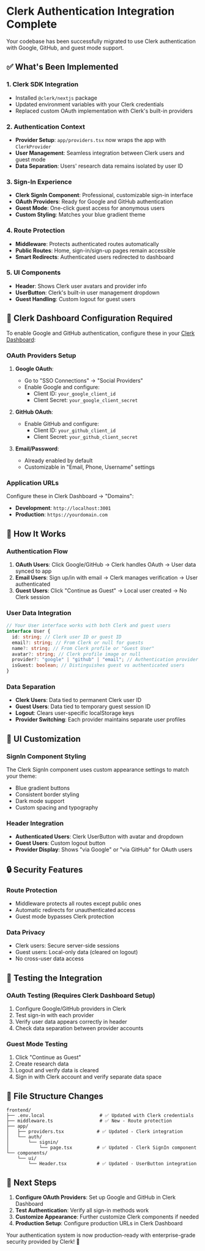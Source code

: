 # Clerk Authentication Integration Complete

Your codebase has been successfully migrated to use Clerk authentication with Google, GitHub, and guest mode support.

## ✅ What's Been Implemented

### 1. **Clerk SDK Integration**

- Installed `@clerk/nextjs` package
- Updated environment variables with your Clerk credentials
- Replaced custom OAuth implementation with Clerk's built-in providers

### 2. **Authentication Context**

- **Provider Setup**: `app/providers.tsx` now wraps the app with `ClerkProvider`
- **User Management**: Seamless integration between Clerk users and guest mode
- **Data Separation**: Users' research data remains isolated by user ID

### 3. **Sign-In Experience**

- **Clerk SignIn Component**: Professional, customizable sign-in interface
- **OAuth Providers**: Ready for Google and GitHub authentication
- **Guest Mode**: One-click guest access for anonymous users
- **Custom Styling**: Matches your blue gradient theme

### 4. **Route Protection**

- **Middleware**: Protects authenticated routes automatically
- **Public Routes**: Home, sign-in/sign-up pages remain accessible
- **Smart Redirects**: Authenticated users redirected to dashboard

### 5. **UI Components**

- **Header**: Shows Clerk user avatars and provider info
- **UserButton**: Clerk's built-in user management dropdown
- **Guest Handling**: Custom logout for guest users

## 🔧 Clerk Dashboard Configuration Required

To enable Google and GitHub authentication, configure these in your [Clerk Dashboard](https://dashboard.clerk.com/):

### **OAuth Providers Setup**

1. **Google OAuth**:

   - Go to "SSO Connections" → "Social Providers"
   - Enable Google and configure:
     - Client ID: `your_google_client_id`
     - Client Secret: `your_google_client_secret`

2. **GitHub OAuth**:

   - Enable GitHub and configure:
     - Client ID: `your_github_client_id`
     - Client Secret: `your_github_client_secret`

3. **Email/Password**:
   - Already enabled by default
   - Customizable in "Email, Phone, Username" settings

### **Application URLs**

Configure these in Clerk Dashboard → "Domains":

- **Development**: `http://localhost:3001`
- **Production**: `https://yourdomain.com`

## 🚀 How It Works

### **Authentication Flow**

1. **OAuth Users**: Click Google/GitHub → Clerk handles OAuth → User data synced to app
2. **Email Users**: Sign up/in with email → Clerk manages verification → User authenticated
3. **Guest Users**: Click "Continue as Guest" → Local user created → No Clerk session

### **User Data Integration**

```typescript
// Your User interface works with both Clerk and guest users
interface User {
  id: string; // Clerk user ID or guest ID
  email?: string; // From Clerk or null for guests
  name?: string; // From Clerk profile or "Guest User"
  avatar?: string; // Clerk profile image or null
  provider?: "google" | "github" | "email"; // Authentication provider
  isGuest: boolean; // Distinguishes guest vs authenticated users
}
```

### **Data Separation**

- **Clerk Users**: Data tied to permanent Clerk user ID
- **Guest Users**: Data tied to temporary guest session ID
- **Logout**: Clears user-specific localStorage keys
- **Provider Switching**: Each provider maintains separate user profiles

## 🎨 UI Customization

### **SignIn Component Styling**

The Clerk SignIn component uses custom appearance settings to match your theme:

- Blue gradient buttons
- Consistent border styling
- Dark mode support
- Custom spacing and typography

### **Header Integration**

- **Authenticated Users**: Clerk UserButton with avatar and dropdown
- **Guest Users**: Custom logout button
- **Provider Display**: Shows "via Google" or "via GitHub" for OAuth users

## 🔒 Security Features

### **Route Protection**

- Middleware protects all routes except public ones
- Automatic redirects for unauthenticated access
- Guest mode bypasses Clerk protection

### **Data Privacy**

- Clerk users: Secure server-side sessions
- Guest users: Local-only data (cleared on logout)
- No cross-user data access

## 🧪 Testing the Integration

### **OAuth Testing (Requires Clerk Dashboard Setup)**

1. Configure Google/GitHub providers in Clerk
2. Test sign-in with each provider
3. Verify user data appears correctly in header
4. Check data separation between provider accounts

### **Guest Mode Testing**

1. Click "Continue as Guest"
2. Create research data
3. Logout and verify data is cleared
4. Sign in with Clerk account and verify separate data space

## 📁 File Structure Changes

```
frontend/
├── .env.local                    # ✅ Updated with Clerk credentials
├── middleware.ts                 # ✅ New - Route protection
├── app/
│   ├── providers.tsx            # ✅ Updated - Clerk integration
│   └── auth/
│       └── signin/
│           └── page.tsx         # ✅ Updated - Clerk SignIn component
└── components/
    └── ui/
        └── Header.tsx           # ✅ Updated - UserButton integration
```

## 🎯 Next Steps

1. **Configure OAuth Providers**: Set up Google and GitHub in Clerk Dashboard
2. **Test Authentication**: Verify all sign-in methods work
3. **Customize Appearance**: Further customize Clerk components if needed
4. **Production Setup**: Configure production URLs in Clerk Dashboard

Your authentication system is now production-ready with enterprise-grade security provided by Clerk! 🚀
